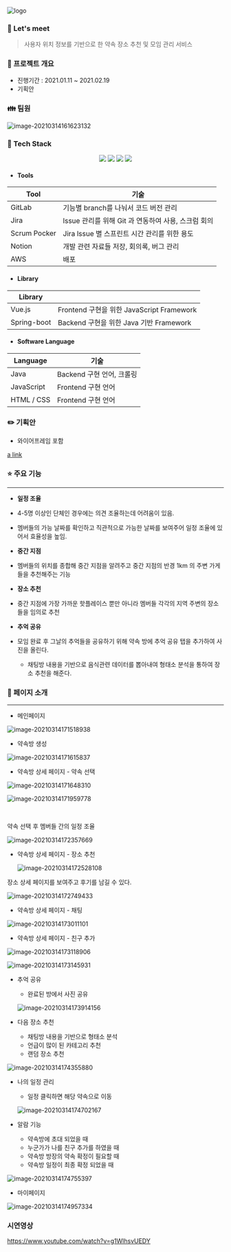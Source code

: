 ![logo](README.assets/logo.PNG)

### :memo: Let's meet
> 사용자 위치 정보를 기반으로 한 약속 장소 추천 및 모임 관리 서비스



### :date: 프로젝트 개요

- 진행기간 : 2021.01.11 ~ 2021.02.19
- 기획안



### :family: 팀원 

![image-20210314161623132](README.assets/image-20210314161623132.png)



### :wrench: Tech Stack

<p align="center">
<img src="https://img.shields.io/badge/Vue-32CD32?style=flat-square&logo=Vue.js&logoColor=white" margin="3px">
<img src="https://img.shields.io/badge/Spring-green?style=flat-
          square&logo=Spring&logoColor=white" >
<img src="https://img.shields.io/badge/MySQL-4479A1?style=flat-square&logo=MySQL&logoColor=white">
<img src="https://img.shields.io/badge/AWS-232F3E?style=flat-square&logo=Amazon AWS&logoColor=white">

- #### Tools

| Tool         | 기술                                                |
| ------------ | --------------------------------------------------- |
| GitLab       | 기능별 branch를 나눠서 코드 버전 관리               |
| Jira         | lssue 관리를 위해 Git 과 연동하여 사용, 스크럼 회의 |
| Scrum Pocker | Jira lssue 별 스프린트 시간 관리를 위한 용도        |
| Notion       | 개발 관련 자료들 저장, 회의록,  버그 관리           |
| AWS          | 배포                                                |

- #### Library

| Library     |                                           |
| ----------- | ----------------------------------------- |
| Vue.js      | Frontend 구현을 위한 JavaScript Framework |
| Spring-boot | Backend 구현을 위한 Java 기반 Framework   |

- #### Software Language

| Language   | 기술                      |
| ---------- | ------------------------- |
| Java       | Backend 구현 언어, 크롤링 |
| JavaScript | Frontend 구현 언어        |
| HTML / CSS | Frontend 구현 언어​​        |



### :pencil2: 기획안 

- 와이어프레임 포함

[a link](https://github.com/juyi212/Let-s-meet/blob/master/documentation/Lets_Meet_%EA%B8%B0%ED%9A%8D%EC%95%88.pdf)



### :star: 주요 기능

---------

- **일정 조율**
- 4-5명 이상인 단체인 경우에는 의견 조율하는데 어려움이 있음.
  
- 멤버들의 가능 날짜를 확인하고 직관적으로 가능한 날짜를 보여주어 일정 조율에 있어서 효율성을 높임.
  
- **중간 지점**
- 멤버들의 위치를 종합해 중간 지점을 알려주고 중간 지점의 반경 1km 의 주변 가게들을 추천해주는 기능
  
- **장소 추천**
- 중간 지점에 가장 가까운 핫플레이스 뿐만 아니라 멤버들 각각의 지역 주변의 장소들을 임의로 추천
  
- **추억 공유**
- 모임 완료 후 그날의 추억들을 공유하기 위해 약속 방에 추억 공유 탭을 추가하여 사진을 올린다.
  - 채팅방 내용을 기반으로 음식관련 데이터를 뽑아내여 형태소 분석을 통하여 장소 추천을 해준다.



### :eyes: ​페이지 소개

---------

- 메인페이지 

![image-20210314171518938](README.assets/image-20210314171518938.png)

- 약속방 생성

![image-20210314171615837](README.assets/image-20210314171615837.png)

- 약속방 상세 페이지 - 약속 선택 

![image-20210314171648310](README.assets/image-20210314171648310.png)

![image-20210314171959778](README.assets/image-20210314171959778.png)

​	

약속 선택 후 멤버들 간의 일정 조율  

![image-20210314172357669](README.assets/image-20210314172357669.png)



- 약속방 상세 페이지 - 장소 추천

  ![image-20210314172528108](README.assets/image-20210314172528108.png)



장소 상세 페이지를 보여주고 후기를 남길 수 있다.

![image-20210314172749433](README.assets/image-20210314172749433.png)



- 약속방 상세 페이지 - 채팅

![image-20210314173011101](README.assets/image-20210314173011101.png)



- 약속방 상세 페이지 - 친구 추가

![image-20210314173118906](README.assets/image-20210314173118906.png)

![image-20210314173145931](README.assets/image-20210314173145931.png)



- 추억 공유 

  - 완료된 방에서 사진 공유

    

  ![image-20210314173914156](README.assets/image-20210314173914156.png)

- 다음 장소 추천
  - 채팅방 내용을 기반으로 형태소 분석 
  - 언급이 많이 된 카테고리 추천
  - 랜덤 장소 추천

![image-20210314174355880](README.assets/image-20210314174355880.png)

- 나의 일정 관리

  - 일정 클릭하면 해당 약속으로 이동 

  ![image-20210314174702167](README.assets/image-20210314174702167.png)

- 알람 기능
  - 약속방에 초대 되었을 때
  - 누군가가 나를 친구 추가를 하였을 때
  - 약속방 방장의 약속 확정이 필요할 때
  - 약속방 일정이 최종 확정 되었을 때 

![image-20210314174755397](README.assets/image-20210314174755397.png)

- 마이페이지

![image-20210314174957334](README.assets/image-20210314174957334.png)





### 시연영상

https://www.youtube.com/watch?v=g1WlhsvUEDY